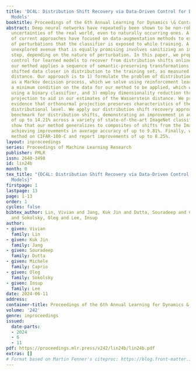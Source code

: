 ```yaml
---
title: 'DC4L: Distribution Shift Recovery via Data-Driven Control for Deep Learning
  Models'
booktitle: Proceedings of the 6th Annual Learning for Dynamics \& Control Conference
abstract: Deep neural networks have repeatedly been shown to be non-robust to the
  uncertainties of the real world, even to naturally occurring ones. A vast majority
  of current approaches have focused on data-augmentation methods to expand the range
  of perturbations that the classifier is exposed to while training. A relatively
  unexplored avenue that is equally promising involves sanitizing an image as a preprocessing
  step, depending on the nature of perturbation. In this paper, we propose to use
  control for learned models to recover from distribution shifts online. Specifically,
  our method applies a sequence of semantic-preserving transformations to bring the
  shifted data closer in distribution to the training set, as measured by the Wasserstein
  distance. Our approach is to 1) formulate the problem of distribution shift recovery
  as a Markov decision process, which we solve using reinforcement learning, 2) identify
  a minimum condition on the data for our method to be applied, which we check online
  using a binary classifier, and 3) employ dimensionality reduction through orthonormal
  projection to aid in our estimates of the Wasserstein distance. We provide theoretical
  evidence that orthonormal projection preserves characteristics of the data at the
  distributional level. We apply our distribution shift recovery approach to the ImageNet-C
  benchmark for distribution shifts, demonstrating an improvement in average accuracy
  of up to 14.21% across a variety of state-of-the-art ImageNet classifiers. We further
  show that our method generalizes to composites of shifts from the ImageNet-C benchmark,
  achieving improvements in average accuracy of up to 9.81%. Finally, we test our
  method on CIFAR-100-C and report improvements of up to 8.25%.
layout: inproceedings
series: Proceedings of Machine Learning Research
publisher: PMLR
issn: 2640-3498
id: lin24b
month: 0
tex_title: "{DC4L: Distribution Shift Recovery via Data-Driven Control for Deep Learning
  Models}"
firstpage: 1
lastpage: 13
page: 1-13
order: 1
cycles: false
bibtex_author: Lin, Vivian and Jang, Kuk Jin and Dutta, Souradeep and Caprio, Michele
  and Sokolsky, Oleg and Lee, Insup
author:
- given: Vivian
  family: Lin
- given: Kuk Jin
  family: Jang
- given: Souradeep
  family: Dutta
- given: Michele
  family: Caprio
- given: Oleg
  family: Sokolsky
- given: Insup
  family: Lee
date: 2024-06-11
address:
container-title: Proceedings of the 6th Annual Learning for Dynamics & Control Conference
volume: '242'
genre: inproceedings
issued:
  date-parts:
  - 2024
  - 6
  - 11
pdf: https://proceedings.mlr.press/v242/lin24b/lin24b.pdf
extras: []
# Format based on Martin Fenner's citeproc: https://blog.front-matter.io/posts/citeproc-yaml-for-bibliographies/
---
```

